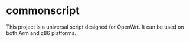 # commonscript
This project is a universal script designed for OpenWrt. It can be used on both Arm and x86 platforms.
